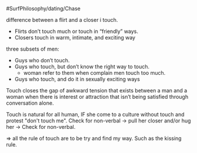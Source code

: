 #SurfPhilosophy/dating/Chase 

difference between a flirt and a closer i touch.
- Flirts don’t touch much or touch in “friendly” ways.
- Closers touch in warm, intimate, and exciting way


three subsets of men:
- Guys who don’t touch.
- Guys who touch, but don’t know the right way to touch.
	- woman refer to them when complain men touch too much. 
- Guys who touch, and do it in sexually exciting ways

Touch closes the gap of awkward tension that exists between a man and a woman when there is interest or attraction that isn’t being satisfied through conversation alone.



Touch is natural for all human, IF she come to a culture without touch and protest "don't touch me". Check for non-verbal -> pull her closer and/or hug her -> Check for non-verbal.


=> all the rule of touch are to be try and find my way. Such as the kissing rule.